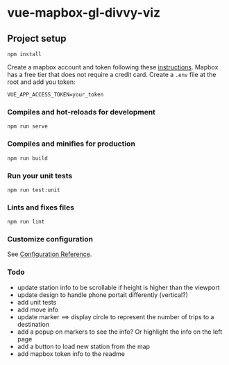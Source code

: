 # vue-mapbox-gl-divvy-viz

## Project setup
```
npm install
```

Create a mapbox account and token following these [instructions](https://docs.mapbox.com/help/how-mapbox-works/access-tokens/). Mapbox has a free tier that does not require a credit card.
Create a `.env` file at the root and add you token:

```
VUE_APP_ACCESS_TOKEN=your_token
```

### Compiles and hot-reloads for development
```
npm run serve
```

### Compiles and minifies for production
```
npm run build
```

### Run your unit tests
```
npm run test:unit
```

### Lints and fixes files
```
npm run lint
```

### Customize configuration
See [Configuration Reference](https://cli.vuejs.org/config/).

### Todo

* update station info to be scrollable if height is higher than the viewport
* update design to handle phone portait differently (vertical?)
* add unit tests
* add move info
* update marker ==> display circle to represent the number of trips to a destination
* add a popup on markers to see the info? Or highlight the info on the left page
* add a button to load new station from the map
* add mapbox token info to the readme

